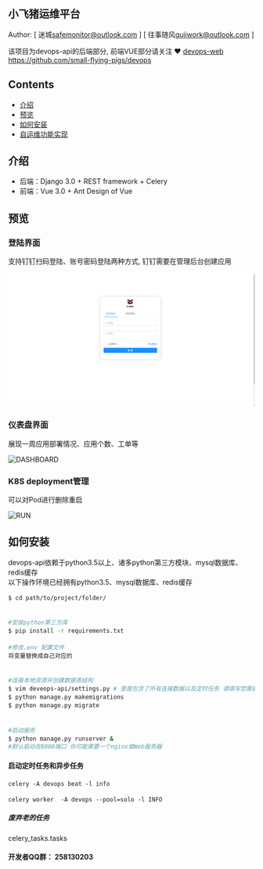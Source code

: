 ## 小飞猪运维平台

Author: [ 迷城<safemonitor@outlook.com> ] [ 往事随风<gujiwork@outlook.com> ]</br>

该项目为devops-api的后端部分, 前端VUE部分请关注 :heart: [devops-web](https://github.com/small-flying-pigs/devops)
https://github.com/small-flying-pigs/devops




## Contents
* [介绍](#introduce)
* [预览](#looklike)
* [如何安装](#howtoinstall)
* [自运维功能实现](#whatcando)

## <a name="introduce"> 介绍 </a>
- 后端：Django 3.0 + REST framework + Celery
- 前端：Vue 3.0 + Ant Design of Vue



## <a name="looklike"> 预览 </a>
### 登陆界面
支持钉钉扫码登陆、账号密码登陆两种方式, 钉钉需要在管理后台创建应用

![LOGIN](img/login.png)</br>

### 仪表盘界面
展现一周应用部署情况、应用个数、工单等</br>

![DASHBOARD](img/home.png)


### K8S deployment管理

可以对Pod进行删除重启

![RUN](img/pods.png)

## <a name="howtoinstall"> 如何安装 </a>
devops-api依赖于python3.5以上、诸多python第三方模块、mysql数据库、redis缓存</br>
以下操作环境已经拥有python3.5、mysql数据库、redis缓存
```bash
$ cd path/to/project/folder/


#安装python第三方库
$ pip install -r requirements.txt

#修改.env 配置文件
将变量替换成自己对应的


#连接本地资源并创建数据表结构
$ vim deveops-api/settings.py # 里面包含了所有连接数据以及定时任务 请填写您需要的数据内容
$ python manage.py makemigrations
$ python manage.py migrate


#启动服务
$ python manage.py runserver &
#默认启动在8000端口 你可能需要一个nginx做Web服务器

```


#### 启动定时任务和异步任务
```
celery -A devops beat -l info

celery worker  -A devops --pool=solo -l INFO
```

##### 废弃老的任务
celery_tasks.tasks 


#### 开发者QQ群： 258130203
